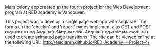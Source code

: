 Mars colony app created as the fourth project for the Web Development program at RED academy in Vancouver.

This project was to develop a single page web app with AnglarJS. The forms on the 'checkin' and 'report' pages implement ajax GET and POST requests using Angular’s $http service. Angular’s ng-animate module is used to create animated page transitions. The site can be viewed online at the following URL: http://emclaren.github.io/RED-Academy---Project-4/

